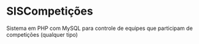 # SISCompetições
Sistema em PHP com MySQL para controle de equipes que participam de competições (qualquer tipo)
